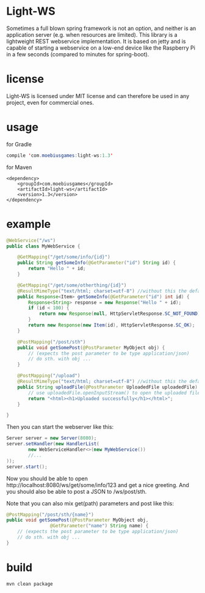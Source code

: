 Light-WS
========

Sometimes a full blown spring framework is not an option, and neither is
an application server (e.g. when resources are limited). This library is a
lightweight REST webservice implementation. It is based on jetty and is capable
of starting a webservice on a low-end device like the Raspberry Pi in a few seconds
(compared to minutes for spring-boot).

license
=======
Light-WS is licensed under MIT license and can therefore be used in any project, even
for commercial ones.

usage
=====
for Gradle
```java
compile 'com.moebiusgames:light-ws:1.3'
```

for Maven
```
<dependency>
    <groupId>com.moebiusgames</groupId>
    <artifactId>light-ws</artifactId>
    <version>1.3</version>
</dependency>
```

example
=======
```java
@WebService("/ws")
public class MyWebService {

    @GetMapping("/get/some/info/{id}")
    public String getSomeInfo(@GetParameter("id") String id) {
        return "Hello " + id;
    }

    @GetMapping("/get/some/otherthing/{id}")
    @ResultMimeType("text/html; charset=utf-8") //without this the default mime type is text/plain
    public Response<Item> getSomeInfo(@GetParameter("id") int id) {
        Response<String> response = new Response("Hello " + id);
        if (id < 100) {
            return new Response(null, HttpServletResponse.SC_NOT_FOUND);
        }
        return new Response(new Item(id), HttpServletResponse.SC_OK);
    }

    @PostMapping("/post/sth")
    public void getSomePost(@PostParameter MyObject obj) {
        // (expects the post parameter to be type application/json)
        // do sth. with obj ...
    }

    @PostMapping("/upload")
    @ResultMimeType("text/html; charset=utf-8") //without this the default mime type is text/plain
    public String uploadFile(@PostParameter UploadedFile uploadedFile) {
        // use uploadedFile.openInputStream() to open the uploaded file for reading
        return "<html><h1>Uploaded successfully</h1></html>";
    }

}
```

Then you can start the webserver like this:
```java
Server server = new Server(8080);
server.setHandler(new HandlerList(
        new WebServiceHandler<>(new MyWebService())
        //...
));
server.start();
```

Now you should be able to open http://localhost:8080/ws/get/some/info/123 and
get a nice greeting. And you should also be able to post a JSON to /ws/post/sth.

Note that you can also mix get(path) parameters and post like this:
```java
@PostMapping("/post/sth/{name}")
public void getSomePost(@PostParameter MyObject obj,
                @GetParameter("name") String name) {
    // (expects the post parameter to be type application/json)
    // do sth. with obj ...
}
```

build
=====

    mvn clean package
